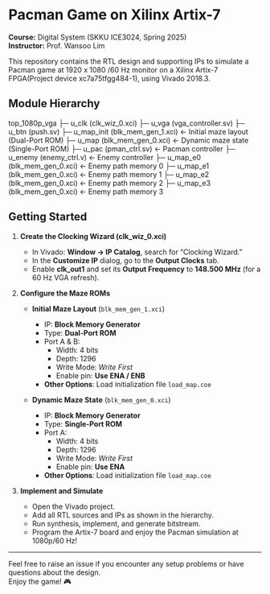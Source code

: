 # Pacman Game on Xilinx Artix-7

**Course:** Digital System (SKKU ICE3024, Spring 2025)  
**Instructor:** Prof. Wansoo Lim

This repository contains the RTL design and supporting IPs to simulate a Pacman game at 1920 x 1080 /60 Hz monitor on a Xilinx Artix-7 FPGA(Project device xc7a75tfgg484-1), using Vivado 2018.3.

## Module Hierarchy
top_1080p_vga
├─ u_clk (clk_wiz_0.xci)
├─ u_vga (vga_controller.sv)
├─ u_btn (push.sv)
├─ u_map_init (blk_mem_gen_1.xci) ← Initial maze layout (Dual-Port ROM)
├─ u_map (blk_mem_gen_0.xci) ← Dynamic maze state (Single-Port ROM)
├─ u_pac (pman_ctrl.sv) ← Pacman controller
├─ u_enemy (enemy_ctrl.v) ← Enemy controller
├─ u_map_e0 (blk_mem_gen_0.xci) ← Enemy path memory 0
├─ u_map_e1 (blk_mem_gen_0.xci) ← Enemy path memory 1
├─ u_map_e2 (blk_mem_gen_0.xci) ← Enemy path memory 2
├─ u_map_e3 (blk_mem_gen_0.xci) ← Enemy path memory 3



## Getting Started

1. **Create the Clocking Wizard (clk_wiz_0.xci)**  
   - In Vivado: **Window → IP Catalog**, search for “Clocking Wizard.”  
   - In the **Customize IP** dialog, go to the **Output Clocks** tab.  
   - Enable **clk_out1** and set its **Output Frequency** to **148.500 MHz** (for a 60 Hz VGA refresh).

2. **Configure the Maze ROMs**

   - **Initial Maze Layout** (`blk_mem_gen_1.xci`)  
     - IP: **Block Memory Generator**  
     - Type: **Dual-Port ROM**  
     - Port A & B:  
       - Width: 4 bits  
       - Depth: 1296  
       - Write Mode: *Write First*  
       - Enable pin: **Use ENA / ENB**  
     - **Other Options**: Load initialization file `load_map.coe`

   - **Dynamic Maze State** (`blk_mem_gen_0.xci`)  
     - IP: **Block Memory Generator**  
     - Type: **Single-Port ROM**  
     - Port A:  
       - Width: 4 bits  
       - Depth: 1296  
       - Write Mode: *Write First*  
       - Enable pin: **Use ENA**  
     - **Other Options**: Load initialization file `load_map.coe`

3. **Implement and Simulate**  
   - Open the Vivado project.  
   - Add all RTL sources and IPs as shown in the hierarchy.  
   - Run synthesis, implement, and generate bitstream.  
   - Program the Artix-7 board and enjoy the Pacman simulation at 1080p/60 Hz!

---

Feel free to raise an issue if you encounter any setup problems or have questions about the design.  
Enjoy the game! 🎮  

